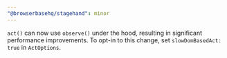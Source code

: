 ```yaml
---
"@browserbasehq/stagehand": minor
---
```


`act()` can now use `observe()` under the hood, resulting in significant performance improvements. To opt-in to this change, set `slowDomBasedAct: true` in `ActOptions`.
